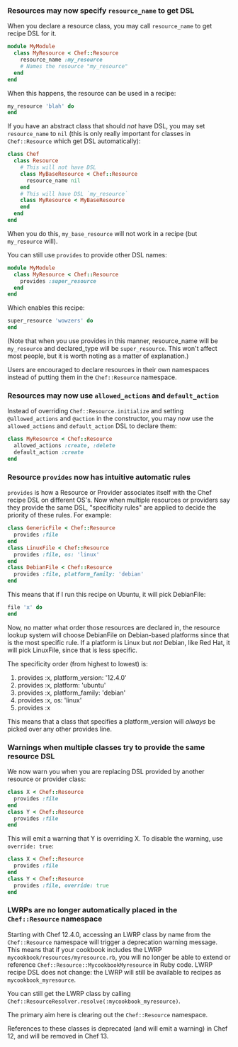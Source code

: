<!---
This file is reset every time a new release is done. This file describes changes that have not yet been released.

Example Doc Change:
### Headline for the required change
Description of the required change.
-->

### Resources may now specify `resource_name` to get DSL

When you declare a resource class, you may call `resource_name` to get recipe DSL for it.

```ruby
module MyModule
  class MyResource < Chef::Resource
    resource_name :my_resource
    # Names the resource "my_resource"
  end
end
```

When this happens, the resource can be used in a recipe:

```ruby
my_resource 'blah' do
end
```

If you have an abstract class that should *not* have DSL, you may set `resource_name` to `nil` (this is only really important for classes in `Chef::Resource` which get DSL automatically):

```ruby
class Chef
  class Resource
    # This will not have DSL
    class MyBaseResource < Chef::Resource
      resource_name nil
    end
    # This will have DSL `my_resource`
    class MyResource < MyBaseResource
    end
  end
end
```

When you do this, `my_base_resource` will not work in a recipe (but `my_resource` will).

You can still use `provides` to provide other DSL names:

```ruby
module MyModule
  class MyResource < Chef::Resource
    provides :super_resource
  end
end
```

Which enables this recipe:

```ruby
super_resource 'wowzers' do  
end
```

(Note that when you use provides in this manner, resource_name will be `my_resource` and declared_type will be `super_resource`. This won't affect most people, but it is worth noting as a matter of explanation.)

Users are encouraged to declare resources in their own namespaces instead of putting them in the `Chef::Resource` namespace.

### Resources may now use `allowed_actions` and `default_action`

Instead of overriding `Chef::Resource.initialize` and setting `@allowed_actions` and `@action` in the constructor, you may now use the `allowed_actions` and `default_action` DSL to declare them:

```ruby
class MyResource < Chef::Resource
  allowed_actions :create, :delete
  default_action :create
end
```

### Resource `provides` now has intuitive automatic rules

`provides` is how a Resource or Provider associates itself with the Chef recipe DSL on different OS's.  Now when multiple resources or providers say they provide the same DSL, "specificity rules" are applied to decide the priority of these rules.  For example:

```ruby
class GenericFile < Chef::Resource
  provides :file
end
class LinuxFile < Chef::Resource
  provides :file, os: 'linux'
end
class DebianFile < Chef::Resource
  provides :file, platform_family: 'debian'
end
```

This means that if I run this recipe on Ubuntu, it will pick DebianFile:

```ruby
file 'x' do
end
```

Now, no matter what order those resources are declared in, the resource lookup system will choose DebianFile on Debian-based platforms since that is the most specific rule.  If a platform is Linux but *not* Debian, like Red Hat, it will pick LinuxFile, since that is less specific.

The specificity order (from highest to lowest) is:

1. provides :x, platform_version: '12.4.0'
2. provides :x, platform: 'ubuntu'
3. provides :x, platform_family: 'debian'
4. provides :x, os: 'linux'
5. provides :x

This means that a class that specifies a platform_version will *always* be picked over any other provides line.

### Warnings when multiple classes try to provide the same resource DSL

We now warn you when you are replacing DSL provided by another resource or
provider class:

```ruby
class X < Chef::Resource
  provides :file
end
class Y < Chef::Resource
  provides :file
end
```

This will emit a warning that Y is overriding X.  To disable the warning, use `override: true`:

```ruby
class X < Chef::Resource
  provides :file
end
class Y < Chef::Resource
  provides :file, override: true
end
```

### LWRPs are no longer automatically placed in the `Chef::Resource` namespace

Starting with Chef 12.4.0, accessing an LWRP class by name from the `Chef::Resource` namespace will trigger a deprecation warning message. This means that if your cookbook includes the LWRP `mycookbook/resources/myresource.rb`, you will no longer be able to extend or reference `Chef::Resource::MycookbookMyresource` in Ruby code.  LWRP recipe DSL does not change: the LWRP will still be available to recipes as `mycookbook_myresource`.

You can still get the LWRP class by calling `Chef::ResourceResolver.resolve(:mycookbook_myresource)`.

The primary aim here is clearing out the `Chef::Resource` namespace.

References to these classes is deprecated (and will emit a warning) in Chef 12, and will be removed in Chef 13.
